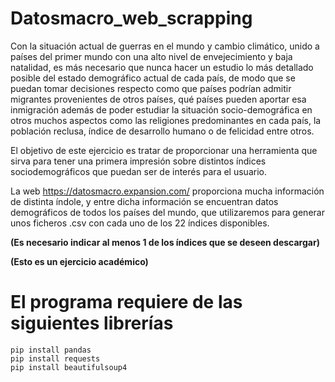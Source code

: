 # Datosmacro_web_scrapping

Con la situación actual de guerras en el mundo y cambio climático, unido a países del primer mundo con una alto nivel de envejecimiento y baja natalidad, es más necesario que nunca hacer un estudio lo más detallado posible del estado demográfico actual de cada país, de modo que se puedan tomar decisiones respecto como que países podrían admitir migrantes provenientes de otros países, qué países pueden aportar esa inmigración además de poder estudiar la situación socio-demográfica en otros muchos aspectos como las religiones predominantes en cada país, la población reclusa, índice de desarrollo humano o de felicidad entre otros.

El objetivo de este ejercicio es tratar de proporcionar una herramienta que sirva para tener una primera impresión sobre distintos índices sociodemográficos que puedan ser de interés para el usuario. 

La web https://datosmacro.expansion.com/ proporciona mucha información de distinta índole, y entre dicha información se encuentran datos demográficos de todos los países del mundo, que utilizaremos para generar unos ficheros .csv con cada uno de los 22 índices disponibles.

**(Es necesario indicar al menos 1 de los índices que se deseen descargar)**

**(Esto es un ejercicio académico)**

# El programa requiere de las siguientes librerías

```
pip install pandas
pip install requests
pip install beautifulsoup4
```
